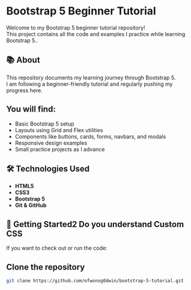 # Bootstrap 5 Beginner Tutorial

Welcome to my Bootstrap 5 beginner tutorial repository!  
This project contains all the code and examples I practice while learning Bootstrap 5..

## 📚 About

This repository documents my learning journey through Bootstrap 5.  
I am following a beginner-friendly tutorial and regularly pushing my progress here.

## You will find:
- Basic Bootstrap 5 setup
- Layouts using Grid and Flex utilities
- Components like buttons, cards, forms, navbars, and modals
- Responsive design examples
- Small practice projects as I advance

## 🛠 Technologies Used

- **HTML5**
- **CSS3**
- **Bootstrap 5**
- **Git & GitHub**

## 🚀 Getting Started2 Do you understand Custom CSS

If you want to check out or run the code:

## Clone the repository
   ```bash
   git clone https://github.com/ofwonog0dwin/bootstrap-5-tutorial.git

